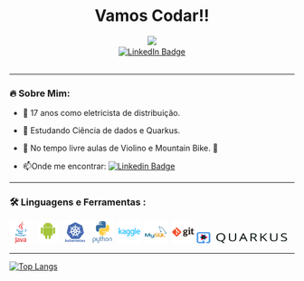 
<div id="header" align="center">
  <h1>
    Vamos Codar!!
  </h1>
  <img src="https://media.giphy.com/media/3o8doZFy4iPd8VBL8I/giphy.gif" width="110px"/>
</div>
<div id="badges" align="center">
  <a href="https://www.linkedin.com/in/mauricio-matsumura/">
    <img src="https://img.shields.io/badge/LinkedIn-blue?style=for-the-badge&logo=linkedin&logoColor=white" alt="LinkedIn Badge"/>
  </a>
  
</div>
<div id="header" align="right">
  <img src="https://komarev.com/ghpvc/?username=mhmatsumura&style=flat-square&color=blue" alt=""/>
</div>

---
### :fire: Sobre Mim:
- 🔨 17 anos como eletricista de distribuição.

- :seedling: Estudando Ciência de dados e Quarkus.

- 🎻 No tempo livre aulas de Violino e Mountain Bike. 🚵‍

- :mailbox:Onde me encontrar: [![Linkedin Badge](https://img.shields.io/badge/-Linkedin-blue?style=flat&logo=Linkedin&logoColor=white)](https://www.linkedin.com/in/mauricio-matsumura/)
---
### :hammer_and_wrench: Linguagens e Ferramentas :

<div>
  <img src="https://github.com/devicons/devicon/blob/master/icons/java/java-original-wordmark.svg" title="Java" alt="Java" width="40" height="40"/>&nbsp;
  <img src="https://github.com/devicons/devicon/blob/master/icons/android/android-original-wordmark.svg" title="Java" alt="Java" width="40" height="40"/>&nbsp;
  <img src="https://github.com/devicons/devicon/blob/master/icons/kubernetes/kubernetes-plain-wordmark.svg" title="Java" alt="Java" width="40" height="40"/>&nbsp;
  <img src="https://github.com/devicons/devicon/blob/master/icons/python/python-original-wordmark.svg" title="Java" alt="Java" width="40" height="40"/>&nbsp;
  <img src="https://github.com/devicons/devicon/blob/master/icons/kaggle/kaggle-original-wordmark.svg" title="Java" alt="Java" width="40" height="40"/>&nbsp;
  <img src="https://github.com/devicons/devicon/blob/master/icons/mysql/mysql-original-wordmark.svg" title="MySQL"  alt="MySQL" width="40" height="40"/>&nbsp;
  <img src="https://github.com/devicons/devicon/blob/master/icons/git/git-original-wordmark.svg" title="Git" **alt="Git" width="40" height="40"/>
  <img src="https://github.com/mhmatsumura/imagens/blob/fecd0c604e15d0d1b7c447d7271f9bc17e5b86ac/quarkus_slim.png" title="Git" **alt="Git" width="160" height="20"/>
  
</div>

---

[![Top Langs](https://github-readme-stats.vercel.app/api/top-langs/?username=mhmatsumura&layout=compact&theme=vision-friendly-dark)](https://github.com/anuraghazra/github-readme-stats)

